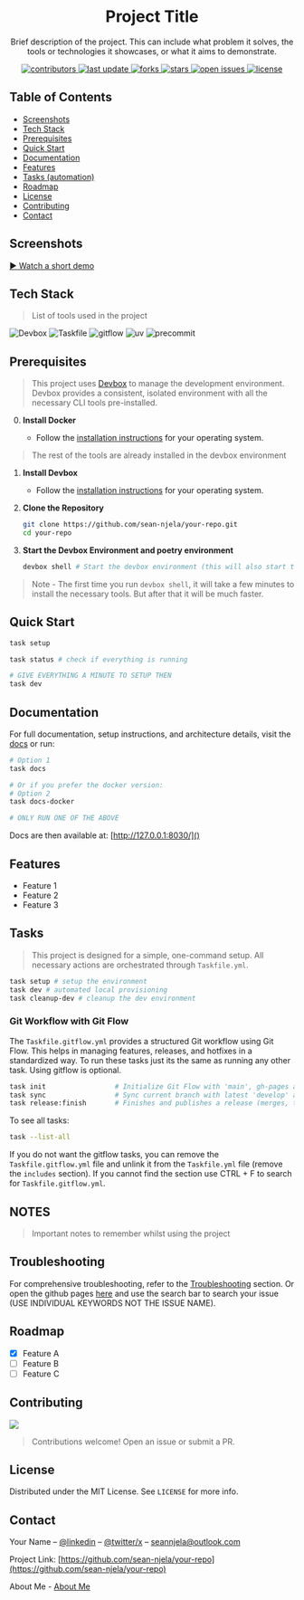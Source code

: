 <div align="center">

  <!-- Row of icons -->
  <!--
  <p>
    <img src="https://logo.svgcdn.com/d/kubernetes-plain-wordmark.svg" alt="Kubernetes" height="95" />
    &nbsp;&nbsp;
    <img src="https://logo.svgcdn.com/d/prometheus-plain-wordmark.svg" alt="Prometheus" height="90" />
    &nbsp;&nbsp;
    <img src="https://logo.svgcdn.com/d/grafana-original-wordmark.svg" alt="Grafana" height="90" />
    &nbsp;&nbsp;
    <img src="https://logo.svgcdn.com/d/helm-original.svg" alt="Helm" height="90" />
  </p>
  -->

  <h1>Project Title</h1>

  <p>
    Brief description of the project. This can include what problem it solves, the tools or technologies it showcases, or what it aims to demonstrate.
  </p>

  <p>
    <a href="https://github.com/sean-njela/docs/graphs/contributors">
    <img src="https://img.shields.io/github/contributors/sean-njela/docs" alt="contributors" />
  </a>
  <a href="">
    <img src="https://img.shields.io/github/last-commit/sean-njela/docs" alt="last update" />
  </a>
  <a href="https://github.com/sean-njela/docs/network/members">
    <img src="https://img.shields.io/github/forks/sean-njela/docs" alt="forks" />
  </a>
  <a href="https://github.com/sean-njela/docs/stargazers">
    <img src="https://img.shields.io/github/stars/sean-njela/docs" alt="stars" />
  </a>
  <a href="https://github.com/sean-njela/docs/issues/">
    <img src="https://img.shields.io/github/issues/sean-njela/docs" alt="open issues" />
  </a>
  <a href="https://github.com/sean-njela/docs/blob/master/LICENSE">
    <img src="https://img.shields.io/github/license/sean-njela/docs.svg" alt="license" />
  </a>
  </p>
</div>

## Table of Contents

  * [Screenshots](#screenshots)
  * [Tech Stack](#tech-stack)
  * [Prerequisites](#prerequisites)
  * [Quick Start](#quick-start)
  * [Documentation](#documentation)
  * [Features](#features)
  * [Tasks (automation)](#tasks)
  * [Roadmap](#roadmap)
  * [License](#license)
  * [Contributing](#contributing)
  * [Contact](#contact)

## Screenshots

<!-- <div align="center"> 
  <img src="assets/screenshot1.png" alt="screenshot1" />
  <img src="assets/screenshot2.png" alt="screenshot2" />
</div> -->

<!-- 
## Demo
<a href="https://www.example.com/">
<div align="center"> 
  <img src="assets/screenshot1.png" alt="screenshot 1" />
  <img href="https://www.example.com/" src="assets/screenshot2.png" alt="screenshot 2" />
</div>
</a>

![▶ Watch a short demo](assets/demo-video-gif.gif)
[![▶ Watch a short demo](assets/demo-video-gif.gif)](https://www.example.com/)
 -->

[▶ Watch a short demo](assets/demo-video-small.mp4)

## Tech Stack

> List of tools used in the project

![Devbox](https://img.shields.io/badge/Devbox-0.15.0-green)
![Taskfile](https://img.shields.io/badge/Taskfile-3.44.0-green)
![gitflow](https://img.shields.io/badge/gitflow-1.12-green)
![uv](https://img.shields.io/badge/uv-0.8-green)
![precommit](https://img.shields.io/badge/precommit-4.3.0-green)


## Prerequisites

> This project uses [Devbox](https://www.jetify.com/devbox/) to manage the development environment. Devbox provides a consistent, isolated environment with all the necessary CLI tools pre-installed.

0. **Install Docker**

   - Follow the [installation instructions](https://docs.docker.com/get-docker/) for your operating system.

> The rest of the tools are already installed in the devbox environment

1. **Install Devbox**

   - Follow the [installation instructions](https://www.jetify.com/devbox/docs/installing_devbox/) for your operating system.

2. **Clone the Repository**

   ```bash
   git clone https://github.com/sean-njela/your-repo.git
   cd your-repo
   ```

3. **Start the Devbox Environment and poetry environment**

   ```bash
   devbox shell # Start the devbox environment (this will also start the uv environment)
   ```
> Note - The first time you run `devbox shell`, it will take a few minutes to install the necessary tools. But after that it will be much faster.

## Quick Start

```bash
task setup

task status # check if everything is running

# GIVE EVERYTHING A MINUTE TO SETUP THEN
task dev
```

## Documentation

For full documentation, setup instructions, and architecture details, visit the [docs](docs/index.md) or run:

```bash
# Option 1
task docs

# Or if you prefer the docker version:
# Option 2
task docs-docker

# ONLY RUN ONE OF THE ABOVE
```

Docs are then available at: [http://127.0.0.1:8030/]()

## Features

* Feature 1
* Feature 2
* Feature 3

## Tasks

> This project is designed for a simple, one-command setup. All necessary actions are orchestrated through `Taskfile.yml`.

```bash
task setup # setup the environment
task dev # automated local provisioning
task cleanup-dev # cleanup the dev environment
```

### Git Workflow with Git Flow

The `Taskfile.gitflow.yml` provides a structured Git workflow using Git Flow. This helps in managing features, releases, and hotfixes in a standardized way. To run these tasks just its the same as running any other task. Using gitflow is optional.

```bash
task init                 # Initialize Git Flow with 'main', gh-pages and 'develop'
task sync                 # Sync current branch with latest 'develop' and handle main updates
task release:finish       # Finishes and publishes a release (merges, tags, pushes). e.g task release:finish version="1.2.0"
```

To see all tasks:

```bash
task --list-all
```

If you do not want the gitflow tasks, you can remove the `Taskfile.gitflow.yml` file and unlink it from the `Taskfile.yml` file (remove the `includes` section). If you cannot find the section use CTRL + F to search for `Taskfile.gitflow.yml`.

## NOTES

> Important notes to remember whilst using the project

## Troubleshooting

For comprehensive troubleshooting, refer to the [Troubleshooting](docs/3-troubleshooting/0-overview.md) section. Or open the github pages [here](https://sean-njela.github.io/docs/3-troubleshooting/0-overview.md) and use the search bar to search your issue (USE INDIVIDUAL KEYWORDS NOT THE ISSUE NAME). 

## Roadmap

* [x] Feature A
* [ ] Feature B
* [ ] Feature C

## Contributing

<a href="https://github.com/sean-njela/your-repo/graphs/contributors">
  <img src="https://contrib.rocks/image?repo=sean-njela/your-repo" />
</a>

> Contributions welcome! Open an issue or submit a PR.

## License

Distributed under the MIT License. See `LICENSE` for more info.

## Contact

Your Name – [@linkedin](https://linkedin.com/in/sean-njela) – [@twitter/x](https://x.com/devopssean) – [seannjela@outlook.com](mailto:seannjela@outlook.com)

Project Link: [https://github.com/sean-njela/your-repo](https://github.com/sean-njela/your-repo)

About Me - [About Me](docs/4-about/0-about.md)





